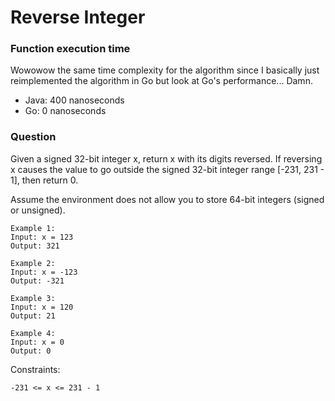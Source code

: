 # Reverse Integer

### Function execution time
Wowowow the same time complexity for the algorithm since I basically just reimplemented the algorithm in Go but look at Go's performance... Damn.
- Java: 400 nanoseconds
- Go: 0 nanoseconds

### Question
Given a signed 32-bit integer x, return x with its digits reversed. If reversing x causes the value to go outside the signed 32-bit integer range [-231, 231 - 1], then return 0.

Assume the environment does not allow you to store 64-bit integers (signed or unsigned).

 
```
Example 1:
Input: x = 123
Output: 321

Example 2:
Input: x = -123
Output: -321

Example 3:
Input: x = 120
Output: 21

Example 4:
Input: x = 0
Output: 0
```

Constraints:

```-231 <= x <= 231 - 1```

